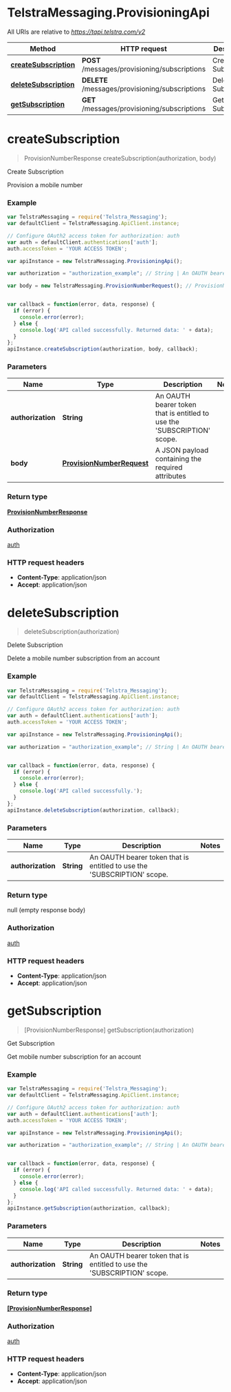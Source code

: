 # TelstraMessaging.ProvisioningApi

All URIs are relative to *https://tapi.telstra.com/v2*

Method | HTTP request | Description
------------- | ------------- | -------------
[**createSubscription**](ProvisioningApi.md#createSubscription) | **POST** /messages/provisioning/subscriptions | Create Subscription
[**deleteSubscription**](ProvisioningApi.md#deleteSubscription) | **DELETE** /messages/provisioning/subscriptions | Delete Subscription
[**getSubscription**](ProvisioningApi.md#getSubscription) | **GET** /messages/provisioning/subscriptions | Get Subscription


<a name="createSubscription"></a>
# **createSubscription**
> ProvisionNumberResponse createSubscription(authorization, body)

Create Subscription

Provision a mobile number

### Example
```javascript
var TelstraMessaging = require('Telstra_Messaging');
var defaultClient = TelstraMessaging.ApiClient.instance;

// Configure OAuth2 access token for authorization: auth
var auth = defaultClient.authentications['auth'];
auth.accessToken = 'YOUR ACCESS TOKEN';

var apiInstance = new TelstraMessaging.ProvisioningApi();

var authorization = "authorization_example"; // String | An OAUTH bearer token that is entitled to use the 'SUBSCRIPTION' scope.

var body = new TelstraMessaging.ProvisionNumberRequest(); // ProvisionNumberRequest | A JSON payload containing the required attributes


var callback = function(error, data, response) {
  if (error) {
    console.error(error);
  } else {
    console.log('API called successfully. Returned data: ' + data);
  }
};
apiInstance.createSubscription(authorization, body, callback);
```

### Parameters

Name | Type | Description  | Notes
------------- | ------------- | ------------- | -------------
 **authorization** | **String**| An OAUTH bearer token that is entitled to use the &#39;SUBSCRIPTION&#39; scope. | 
 **body** | [**ProvisionNumberRequest**](ProvisionNumberRequest.md)| A JSON payload containing the required attributes | 

### Return type

[**ProvisionNumberResponse**](ProvisionNumberResponse.md)

### Authorization

[auth](../README.md#auth)

### HTTP request headers

 - **Content-Type**: application/json
 - **Accept**: application/json

<a name="deleteSubscription"></a>
# **deleteSubscription**
> deleteSubscription(authorization)

Delete Subscription

Delete a mobile number subscription from an account

### Example
```javascript
var TelstraMessaging = require('Telstra_Messaging');
var defaultClient = TelstraMessaging.ApiClient.instance;

// Configure OAuth2 access token for authorization: auth
var auth = defaultClient.authentications['auth'];
auth.accessToken = 'YOUR ACCESS TOKEN';

var apiInstance = new TelstraMessaging.ProvisioningApi();

var authorization = "authorization_example"; // String | An OAUTH bearer token that is entitled to use the 'SUBSCRIPTION' scope.


var callback = function(error, data, response) {
  if (error) {
    console.error(error);
  } else {
    console.log('API called successfully.');
  }
};
apiInstance.deleteSubscription(authorization, callback);
```

### Parameters

Name | Type | Description  | Notes
------------- | ------------- | ------------- | -------------
 **authorization** | **String**| An OAUTH bearer token that is entitled to use the &#39;SUBSCRIPTION&#39; scope. | 

### Return type

null (empty response body)

### Authorization

[auth](../README.md#auth)

### HTTP request headers

 - **Content-Type**: application/json
 - **Accept**: application/json

<a name="getSubscription"></a>
# **getSubscription**
> [ProvisionNumberResponse] getSubscription(authorization)

Get Subscription

Get mobile number subscription for an account

### Example
```javascript
var TelstraMessaging = require('Telstra_Messaging');
var defaultClient = TelstraMessaging.ApiClient.instance;

// Configure OAuth2 access token for authorization: auth
var auth = defaultClient.authentications['auth'];
auth.accessToken = 'YOUR ACCESS TOKEN';

var apiInstance = new TelstraMessaging.ProvisioningApi();

var authorization = "authorization_example"; // String | An OAUTH bearer token that is entitled to use the 'SUBSCRIPTION' scope.


var callback = function(error, data, response) {
  if (error) {
    console.error(error);
  } else {
    console.log('API called successfully. Returned data: ' + data);
  }
};
apiInstance.getSubscription(authorization, callback);
```

### Parameters

Name | Type | Description  | Notes
------------- | ------------- | ------------- | -------------
 **authorization** | **String**| An OAUTH bearer token that is entitled to use the &#39;SUBSCRIPTION&#39; scope. | 

### Return type

[**[ProvisionNumberResponse]**](ProvisionNumberResponse.md)

### Authorization

[auth](../README.md#auth)

### HTTP request headers

 - **Content-Type**: application/json
 - **Accept**: application/json

